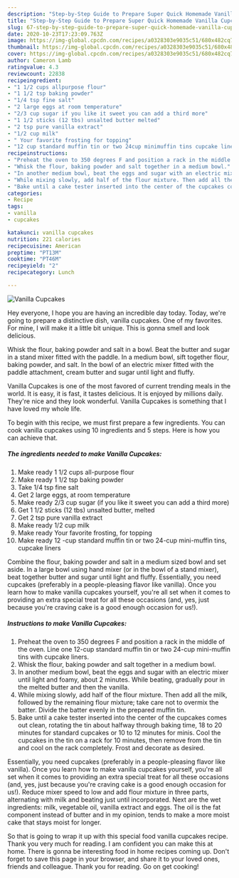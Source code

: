 ```yaml
---
description: "Step-by-Step Guide to Prepare Super Quick Homemade Vanilla Cupcakes"
title: "Step-by-Step Guide to Prepare Super Quick Homemade Vanilla Cupcakes"
slug: 67-step-by-step-guide-to-prepare-super-quick-homemade-vanilla-cupcakes
date: 2020-10-23T17:23:09.763Z
image: https://img-global.cpcdn.com/recipes/a0328303e9035c51/680x482cq70/vanilla-cupcakes-recipe-main-photo.jpg
thumbnail: https://img-global.cpcdn.com/recipes/a0328303e9035c51/680x482cq70/vanilla-cupcakes-recipe-main-photo.jpg
cover: https://img-global.cpcdn.com/recipes/a0328303e9035c51/680x482cq70/vanilla-cupcakes-recipe-main-photo.jpg
author: Cameron Lamb
ratingvalue: 4.3
reviewcount: 22838
recipeingredient:
- "1 1/2 cups allpurpose flour"
- "1 1/2 tsp baking powder"
- "1/4 tsp fine salt"
- "2 large eggs at room temperature"
- "2/3 cup sugar if you like it sweet you can add a third more"
- "1 1/2 sticks (12 tbs) unsalted butter melted"
- "2 tsp pure vanilla extract"
- "1/2 cup milk"
- " Your favorite frosting for topping"
- "12 cup standard muffin tin or two 24cup minimuffin tins cupcake liners"
recipeinstructions:
- "Preheat the oven to 350 degrees F and position a rack in the middle of the oven. Line one 12-cup standard muffin tin or two 24-cup mini-muffin tins with cupcake liners."
- "Whisk the flour, baking powder and salt together in a medium bowl."
- "In another medium bowl, beat the eggs and sugar with an electric mixer until light and foamy, about 2 minutes. While beating, gradually pour in the melted butter and then the vanilla."
- "While mixing slowly, add half of the flour mixture. Then add all the milk, followed by the remaining flour mixture; take care not to overmix the batter. Divide the batter evenly in the prepared muffin tin."
- "Bake until a cake tester inserted into the center of the cupcakes comes out clean, rotating the tin about halfway through baking time, 18 to 20 minutes for standard cupcakes or 10 to 12 minutes for minis. Cool the cupcakes in the tin on a rack for 10 minutes, then remove from the tin and cool on the rack completely. Frost and decorate as desired."
categories:
- Recipe
tags:
- vanilla
- cupcakes

katakunci: vanilla cupcakes 
nutrition: 221 calories
recipecuisine: American
preptime: "PT13M"
cooktime: "PT46M"
recipeyield: "2"
recipecategory: Lunch

---
```



![Vanilla Cupcakes](https://img-global.cpcdn.com/recipes/a0328303e9035c51/680x482cq70/vanilla-cupcakes-recipe-main-photo.jpg)

Hey everyone, I hope you are having an incredible day today. Today, we're going to prepare a distinctive dish, vanilla cupcakes. One of my favorites. For mine, I will make it a little bit unique. This is gonna smell and look delicious.

Whisk the flour, baking powder and salt in a bowl. Beat the butter and sugar in a stand mixer fitted with the paddle. In a medium bowl, sift together flour, baking powder, and salt. In the bowl of an electric mixer fitted with the paddle attachment, cream butter and sugar until light and fluffy.

Vanilla Cupcakes is one of the most favored of current trending meals in the world. It is easy, it is fast, it tastes delicious. It is enjoyed by millions daily. They're nice and they look wonderful. Vanilla Cupcakes is something that I have loved my whole life.


To begin with this recipe, we must first prepare a few ingredients. You can cook vanilla cupcakes using 10 ingredients and 5 steps. Here is how you can achieve that.

<!--inarticleads1-->

##### The ingredients needed to make Vanilla Cupcakes:

1. Make ready 1 1/2 cups all-purpose flour
1. Make ready 1 1/2 tsp baking powder
1. Take 1/4 tsp fine salt
1. Get 2 large eggs, at room temperature
1. Make ready 2/3 cup sugar (if you like it sweet you can add a third more)
1. Get 1 1/2 sticks (12 tbs) unsalted butter, melted
1. Get 2 tsp pure vanilla extract
1. Make ready 1/2 cup milk
1. Make ready  Your favorite frosting, for topping
1. Make ready 12 -cup standard muffin tin or two 24-cup mini-muffin tins, cupcake liners


Combine the flour, baking powder and salt in a medium sized bowl and set aside. In a large bowl using hand mixer (or in the bowl of a stand mixer), beat together butter and sugar until light and fluffy. Essentially, you need cupcakes (preferably in a people-pleasing flavor like vanilla). Once you learn how to make vanilla cupcakes yourself, you&#39;re all set when it comes to providing an extra special treat for all these occasions (and, yes, just because you&#39;re craving cake is a good enough occasion for us!). 

<!--inarticleads2-->

##### Instructions to make Vanilla Cupcakes:

1. Preheat the oven to 350 degrees F and position a rack in the middle of the oven. Line one 12-cup standard muffin tin or two 24-cup mini-muffin tins with cupcake liners.
1. Whisk the flour, baking powder and salt together in a medium bowl.
1. In another medium bowl, beat the eggs and sugar with an electric mixer until light and foamy, about 2 minutes. While beating, gradually pour in the melted butter and then the vanilla.
1. While mixing slowly, add half of the flour mixture. Then add all the milk, followed by the remaining flour mixture; take care not to overmix the batter. Divide the batter evenly in the prepared muffin tin.
1. Bake until a cake tester inserted into the center of the cupcakes comes out clean, rotating the tin about halfway through baking time, 18 to 20 minutes for standard cupcakes or 10 to 12 minutes for minis. Cool the cupcakes in the tin on a rack for 10 minutes, then remove from the tin and cool on the rack completely. Frost and decorate as desired.


Essentially, you need cupcakes (preferably in a people-pleasing flavor like vanilla). Once you learn how to make vanilla cupcakes yourself, you&#39;re all set when it comes to providing an extra special treat for all these occasions (and, yes, just because you&#39;re craving cake is a good enough occasion for us!). Reduce mixer speed to low and add flour mixture in three parts, alternating with milk and beating just until incorporated. Next are the wet ingredients: milk, vegetable oil, vanilla extract and eggs. The oil is the fat component instead of butter and in my opinion, tends to make a more moist cake that stays moist for longer. 

So that is going to wrap it up with this special food vanilla cupcakes recipe. Thank you very much for reading. I am confident you can make this at home. There is gonna be interesting food in home recipes coming up. Don't forget to save this page in your browser, and share it to your loved ones, friends and colleague. Thank you for reading. Go on get cooking!
